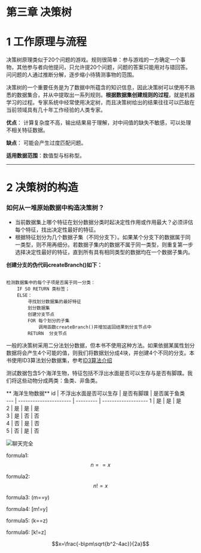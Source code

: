 第三章 决策树
=================

# 1 工作原理与流程
决策树原理类似于20个问题的游戏。规则很简单：参与游戏的一方确定一个事物，其他参与者向他提问，只允许提20个问题，问题的答案只能用对与错回答。问问题的人通过推断分解，逐步缩小待猜测事物的范围。

决策树的一个重要任务是为了数据中所蕴含的知识信息，因此决策树可以使用不熟悉的数据集合，并从中提取出一系列规则。**根据数据集创建规则的过程**，就是机器学习的过程。专家系统中经常使用决定树，而且决策树给出的结果往往可以匹敌在当前领域具有几十年工作经验的人类专家。

**优点**： 计算复杂度不高，输出结果易于理解，对中间值的缺失不敏感，可以处理不相关特征数据。

**缺点**： 可能会产生过度匹配问题。

**适用数据范围**：数值型与标称型。

_________________
# 2 决策树的构造

### 如何从一堆原始数据中构造决策树？

- 当前数据集上哪个特征在划分数据分类时起决定性作用或作用最大？必须评估每个特征，找出决定性最好的特征。
- 根据特征划分为几个数据子集（不同分支下）。如果某个分支下的数据属于同一类型，则不用再细分。若数据子集内的数据不属于同一类型，则重复第一步选择决定性最好的特征，直到所有具有相同类型的数据均在一个数据子集内。

**创建分支的伪代码createBranch()如下：**

```code

检测数据集中的每个子项是否属于同一分类：
	IF SO RETURN 类标签；
	ELSE：
		寻找划分数据集的最好特征
		划分数据集
		创建分支节点
		FOR 每个划分的子集
			调用函数createBranch()并增加返回结果到分支节点中
		RETURN  分支节点

```
一般的决策树采用二分法划分数据，但本书不使用这种方法。如果依据某属性划分数据将会产生4个可能的值，则我们将数据划分成4块，并创建4个不同的分支。本书使用ID3算法划分数据集，参考[ID3算法介绍](https://en.wikipedia.org/wiki/ID3_algorithm)

测试数据包含5个海洋生物，特征包括不浮出水面是否可以生存与是否有脚蹼。我们将这些动物分成两类：鱼类、非鱼类。

** 海洋生物数据**
id   | 不浮出水面是否可以生存 | 是否有脚蹼 | 是否属于鱼类  
 --- | ---------------------- | ---------  | ------------------- 
 1   |           是           |      是    |       是           
 2   |           是           |      是    |       是           
 3   |           是           |      否    |       否            
 4   |           否           |      是    |       否            
 5   |           否           |      是    |       否            



![聊天完全](http://chart.googleapis.com/chart?cht=tx&chl=\Large%20x=\frac{-b\pm\sqrt{b^2-4ac}}{2a})


formula1: $$n==x$$

formula2: $$n!=x$$

formula3: (m==y)

formula4: [m!=y]

formula5: \(k==z\)

formula6: \[k!=z\]


$$x=\frac{-b\pm\sqrt{b^2-4ac}}{2a}$$

